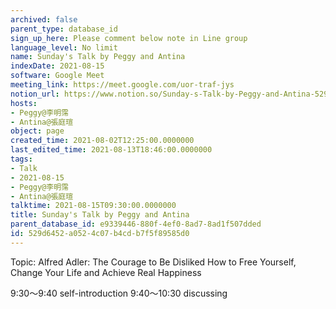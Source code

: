 ```yaml
---
archived: false
parent_type: database_id
sign_up_here: Please comment below note in Line group
language_level: No limit
name: Sunday's Talk by Peggy and Antina
indexDate: 2021-08-15
software: Google Meet
meeting_link: https://meet.google.com/uor-traf-jys
notion_url: https://www.notion.so/Sunday-s-Talk-by-Peggy-and-Antina-529d6452a0524c07b4cdb7f5f89585d0
hosts:
- Peggy@李明霈
- Antina@張庭瑄
object: page
created_time: 2021-08-02T12:25:00.0000000
last_edited_time: 2021-08-13T18:46:00.0000000
tags:
- Talk
- 2021-08-15
- Peggy@李明霈
- Antina@張庭瑄
talktime: 2021-08-15T09:30:00.0000000
title: Sunday's Talk by Peggy and Antina
parent_database_id: e9339446-880f-4ef0-8ad7-8ad1f507dded
id: 529d6452-a052-4c07-b4cd-b7f5f89585d0
---
```


Topic: Alfred Adler: The Courage to Be Disliked
How to Free Yourself, Change Your Life and Achieve Real Happiness

9:30～9:40 self-introduction
9:40～10:30 discussing


